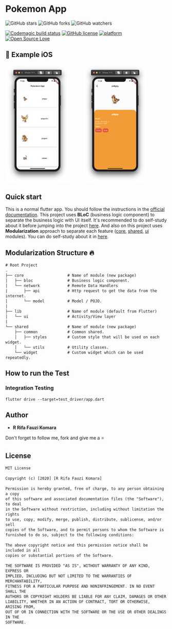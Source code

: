 # Pokemon App
![GitHub stars](https://img.shields.io/github/stars/rrifafauzikomara/pokemon_go?style=social)
![GitHub forks](https://img.shields.io/github/forks/rrifafauzikomara/pokemon_go?style=social)
![GitHub watchers](https://img.shields.io/github/watchers/rrifafauzikomara/pokemon_go?style=social)

[![Codemagic build status](https://api.codemagic.io/apps/5ec63ade43c9304d454e75e7/5ec64f3243c9304d454e7682/status_badge.svg)](https://codemagic.io/apps/5ec63ade43c9304d454e75e7/5ec64f3243c9304d454e7682/latest_build)
[![GitHub license](https://img.shields.io/badge/License-MIT-blue.svg)](LICENSE)
[![platform](https://img.shields.io/badge/platform-Flutter-blue.svg)](https://flutter.dev/)
[![Open Source Love](https://badges.frapsoft.com/os/v2/open-source.svg?v=103)](https://github.com/rrifafauzikomara/pokemon_go)


## 📸 Example iOS
<pre>
<img src="image/image1.png" width="200">     <img src="image/image2.png" width="200">
</pre>


## Quick start
This is a normal flutter app. You should follow the instructions in the [official documentation](https://flutter.io/docs/get-started/install).
This project uses **BLoC** (business logic component) to separate the business logic with UI itself.
It's recommended to do self-study about it before jumping into the project [here](https://bloclibrary.dev/).
And also on this project uses **Modularization** approach to separate each feature ([core](https://github.com/rrifafauzikomara/pokemon_go/tree/master/core), [shared](https://github.com/rrifafauzikomara/pokemon_go/tree/master/shared), [ui](https://github.com/rrifafauzikomara/pokemon_go/tree/master/lib/ui) modules).
You can do self-study about it in [here](https://medium.com/flutter-community/mastering-flutter-modularization-in-several-ways-f5bced19101a).


## Modularization Structure 🔥

    # Root Project
    .
    ├── core                   # Name of module (new package)
    │   ├── bloc               # Business logic component.
    │   └── network            # Remote Data Handlers
    |       ├── api            # Http request to get the data from the internet.
    │       └── model          # Model / POJO.
    |
    ├── lib                    # Name of module (default from Flutter)
    │   └── ui                 # Activity/View layer
    |
    └── shared                 # Name of module (new package)
        ├── common             # Common shared.
        │   ├── styles         # Custom style that will be used on each widget.
        │   └── utils          # Utility classes.
        └── widget             # Custom widget which can be used repeatedly.


## How to run the Test
### Integration Testing
```console
flutter drive --target=test_driver/app.dart
```


## Author

* **R Rifa Fauzi Komara**

Don't forget to follow me, fork and give me a ⭐


## License

```
MIT License

Copyright (c) [2020] [R Rifa Fauzi Komara]

Permission is hereby granted, free of charge, to any person obtaining a copy
of this software and associated documentation files (the "Software"), to deal
in the Software without restriction, including without limitation the rights
to use, copy, modify, merge, publish, distribute, sublicense, and/or sell
copies of the Software, and to permit persons to whom the Software is
furnished to do so, subject to the following conditions:

The above copyright notice and this permission notice shall be included in all
copies or substantial portions of the Software.

THE SOFTWARE IS PROVIDED "AS IS", WITHOUT WARRANTY OF ANY KIND, EXPRESS OR
IMPLIED, INCLUDING BUT NOT LIMITED TO THE WARRANTIES OF MERCHANTABILITY,
FITNESS FOR A PARTICULAR PURPOSE AND NONINFRINGEMENT. IN NO EVENT SHALL THE
AUTHORS OR COPYRIGHT HOLDERS BE LIABLE FOR ANY CLAIM, DAMAGES OR OTHER
LIABILITY, WHETHER IN AN ACTION OF CONTRACT, TORT OR OTHERWISE, ARISING FROM,
OUT OF OR IN CONNECTION WITH THE SOFTWARE OR THE USE OR OTHER DEALINGS IN THE
SOFTWARE.
```